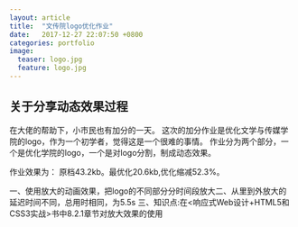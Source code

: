 ```yaml
---
layout: article
title:  "文传院logo优化作业"
date:   2017-12-27 22:07:50 +0800
categories: portfolio 
image:
  teaser: logo.jpg
  feature: logo.jpg
---
```


## 关于分享动态效果过程

在大佬的帮助下，小市民也有加分的一天。
这次的加分作业是优化文学与传媒学院的logo，作为一个初学者，觉得这是一个很难的事情。
作业分为两个部分，一个是优化学院的logo，一个是对logo分割，制成动态效果。

作业效果为：
原档43.2kb。最优化20.6kb,优化缩减52.3%。

一、使用放大的动画效果，把logo的不同部分分时间段放大二、从里到外放大的延迟时间不同，总用时相同，为5.5s 
三、知识点:在<响应式Web设计+HTML5和CSS3实战>书中8.2.1章节对放大效果的使用